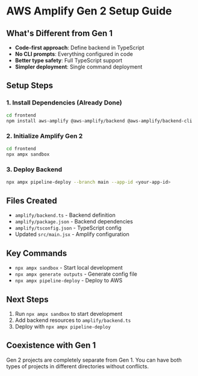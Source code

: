 # AWS Amplify Gen 2 Setup Guide

## What's Different from Gen 1
- **Code-first approach**: Define backend in TypeScript
- **No CLI prompts**: Everything configured in code
- **Better type safety**: Full TypeScript support
- **Simpler deployment**: Single command deployment

## Setup Steps

### 1. Install Dependencies (Already Done)
```bash
cd frontend
npm install aws-amplify @aws-amplify/backend @aws-amplify/backend-cli
```

### 2. Initialize Amplify Gen 2
```bash
cd frontend
npx ampx sandbox
```

### 3. Deploy Backend
```bash
npx ampx pipeline-deploy --branch main --app-id <your-app-id>
```

## Files Created
- `amplify/backend.ts` - Backend definition
- `amplify/package.json` - Backend dependencies
- `amplify/tsconfig.json` - TypeScript config
- Updated `src/main.jsx` - Amplify configuration

## Key Commands
- `npx ampx sandbox` - Start local development
- `npx ampx generate outputs` - Generate config file
- `npx ampx pipeline-deploy` - Deploy to AWS

## Next Steps
1. Run `npx ampx sandbox` to start development
2. Add backend resources to `amplify/backend.ts`
3. Deploy with `npx ampx pipeline-deploy`

## Coexistence with Gen 1
Gen 2 projects are completely separate from Gen 1. You can have both types of projects in different directories without conflicts.
